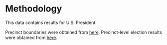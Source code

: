 # Methodology

This data contains results for U.S. President. 

Precinct boundaries were obtained from [here](https://wvgis.wvu.edu/data/dataset.php?ID=513). Precinct-level election results were obtained from [here](https://results.enr.clarityelections.com/WV/122766/web.345435/#/summary).